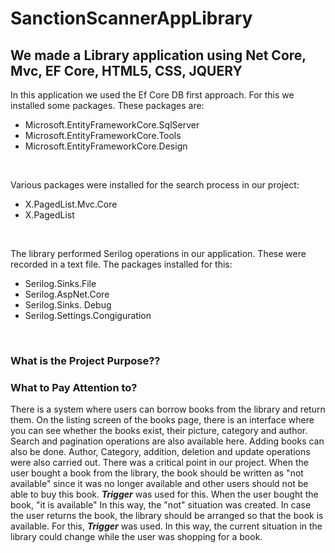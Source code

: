 # SanctionScannerAppLibrary
 ## We made a Library application using Net Core, Mvc, EF Core, HTML5, CSS, JQUERY
 <p> In this application we used the Ef Core DB first approach. For this we installed some packages. These packages are:

  <ul>
  <li>Microsoft.EntityFrameworkCore.SqlServer</li>
  <li>Microsoft.EntityFrameworkCore.Tools</li>
  <li>Microsoft.EntityFrameworkCore.Design 
</ul>
 </p>
<br/>
  <p>Various packages were installed for the search process in our project:
    <ul>
  <li>X.PagedList.Mvc.Core</li>
  <li> X.PagedList</li>
</ul></p> 
<br/>
  <p>The library performed Serilog operations in our application. These were recorded in a text file. The packages installed for this:
    <ul>
  <li>Serilog.Sinks.File</li>
  <li>Serilog.AspNet.Core</li>
  <li>Serilog.Sinks. Debug </li>
  <li>Serilog.Settings.Congiguration</li>
</ul>
  </p>
<br/>
<h3>What is the Project Purpose??</h3>
<h3> What to Pay Attention to?</h3>
<p>There is a system where users can borrow books from the library and return them. On the listing screen of the books page, there is an interface where you can see whether the books exist, their picture, category and author. Search and pagination operations are also available here. Adding books can also be done. Author, Category, addition, deletion and update operations were also carried out. There was a critical point in our project. When the user bought a book from the library, the book should be written as "not available" since it was no longer available and other users should not be able to buy this book. <em><strong>Trigger</strong></em> was used for this. When the user bought the book, "it is available" In this way, the "not" situation was created. In case the user returns the book, the library should be arranged so that the book is available. For this,  <em><strong>Trigger</strong></em> was used. In this way, the current situation in the library could change while the user was shopping for a book. </p>
  
  
  
